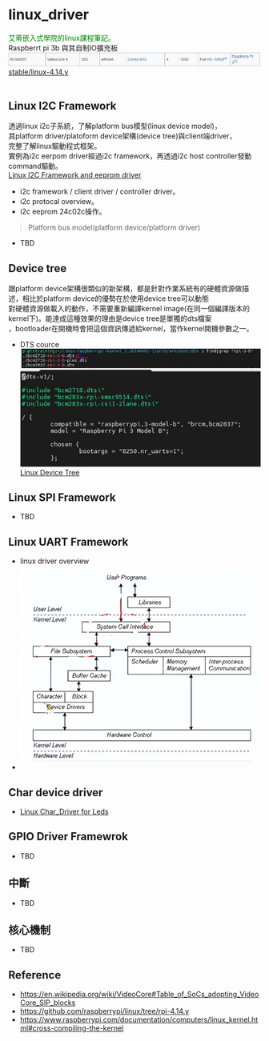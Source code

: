 # linux_driver
<font color=#008000>艾蒂嵌入式學院的linux課程筆記。</font><br>
Raspberrt pi 3b 與其自制IO擴充板
![alt raspi3b](https://github.com/chiweichiu/linux_driver/blob/main/utils/raspi3b.JPG)
[stable/linux-4.14.y](https://github.com/raspberrypi/linux/releases/tag/raspberrypi-kernel_1.20190401-1)
<br>
<br>
## **Linux I2C Framework**<br>
透過linux i2c子系統，了解platform bus模型(linux device model)，<br>
其platform driver/platoform device架構(device tree)與client端driver，<br>
完整了解linux驅動程式框架。<br>
實例為i2c eerpom driver經過i2c framework，再透過i2c host controller發動command驅動。<br>
[Linux I2C Framework and eeprom driver](https://github.com/chiweichiu/linux_driver/blob/main/linux_i2c_framework/README.md)
- i2c framework / client driver / controller driver。
- i2c protocal overview。
- i2c eeprom 24c02c操作。
> Platform bus model(platform device/platform driver)
- TBD
## **Device tree**<br>
跟platform device架構很類似的新架構，都是針對作業系統有的硬體資源做描述，相比於platform device的優勢在於使用device tree可以動態<br>
對硬體資源做載入的動作，不需要重新編譯kernel image(在同一個編譯版本的kernel下)。能達成這種效果的理由是device tree是單獨的dts檔案<br>
，bootloader在開機時會把這個資訊傳遞給kernel，當作kernel開機參數之一。 
- DTS cource<br>
![alt bcm2710-rpi-3-b](https://github.com/chiweichiu/linux_driver/blob/main/utils/bcm2710-rpi-3-b.JPG)<br>
![alt vi-bcm2710-rpi-3-b](https://github.com/chiweichiu/linux_driver/blob/main/utils/vi-bcm2710-rpi-3-b.JPG)<br> 
[Linux Device Tree](https://github.com/chiweichiu/linux_driver/blob/main/linux_device_tree/README.md)  
## Linux SPI Framework
- TBD
## Linux UART Framework
- linux driver overview
![alt linux_driver_overview](https://github.com/chiweichiu/linux_driver/blob/main/utils/linuxdriveroverview.JPG)<br> 
- 
## Char device driver
- [Linux Char_Driver for Leds](https://github.com/chiweichiu/linux_driver/blob/main/linux_char_driver/README.md)<br>
## GPIO Driver Framewrok
- TBD
## 中斷
- TBD
## 核心機制
- TBD

## Reference
- https://en.wikipedia.org/wiki/VideoCore#Table_of_SoCs_adopting_VideoCore_SIP_blocks
- https://github.com/raspberrypi/linux/tree/rpi-4.14.y
- https://www.raspberrypi.com/documentation/computers/linux_kernel.html#cross-compiling-the-kernel
